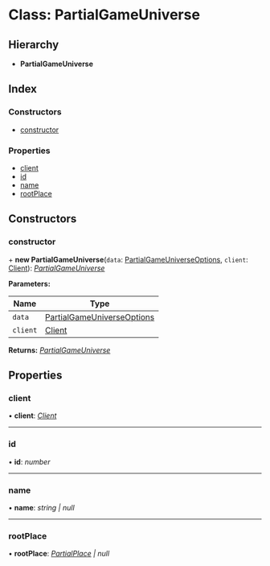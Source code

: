 
# Class: PartialGameUniverse

## Hierarchy

* **PartialGameUniverse**

## Index

### Constructors

* [constructor](_structures_game_.partialgameuniverse.md#constructor)

### Properties

* [client](_structures_game_.partialgameuniverse.md#client)
* [id](_structures_game_.partialgameuniverse.md#id)
* [name](_structures_game_.partialgameuniverse.md#name)
* [rootPlace](_structures_game_.partialgameuniverse.md#rootplace)

## Constructors

### <a id="constructor" name="constructor"></a>  constructor

\+ **new PartialGameUniverse**(`data`: [PartialGameUniverseOptions](../interfaces/_structures_game_.partialgameuniverseoptions.md), `client`: [Client](_client_client_.client.md)): *[PartialGameUniverse](_structures_game_.partialgameuniverse.md)*

**Parameters:**

Name | Type |
------ | ------ |
`data` | [PartialGameUniverseOptions](../interfaces/_structures_game_.partialgameuniverseoptions.md) |
`client` | [Client](_client_client_.client.md) |

**Returns:** *[PartialGameUniverse](_structures_game_.partialgameuniverse.md)*

## Properties

### <a id="client" name="client"></a>  client

• **client**: *[Client](_client_client_.client.md)*

___

### <a id="id" name="id"></a>  id

• **id**: *number*

___

### <a id="name" name="name"></a>  name

• **name**: *string | null*

___

### <a id="rootplace" name="rootplace"></a>  rootPlace

• **rootPlace**: *[PartialPlace](_structures_game_.partialplace.md) | null*
